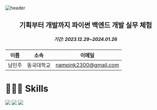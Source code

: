 ![header](https://capsule-render.vercel.app/api?type=waving&color=000000&height=300&section=header&text=Conmento_Django_실습&fontSize=50&fontColor=FFFFFF)

<h2 align="center">기획부터 개발까지 파이썬 백엔드 개발 실무 체험</h2>
<h5 align="center">기간: 2023.12.29~2024.01.26</h5>

| 이름 | 소속 | 이메일 |
| --- | --- | --- |
| 남민주 | 동국대학교 | nampink2300@gmail.com |

<h1>🧑🏻‍💻 Skills</h1>

<p>
    <img src="https://img.shields.io/badge/python-3776AB?style=for-the-badge&logo=python&logoColor=white"> 
    <img src="https://img.shields.io/badge/Css3-1572B6?style=for-the-badge&logo=Css3&logoColor=white">
    <img src="https://img.shields.io/badge/django-092E20?style=for-the-badge&logo=django&logoColor=white">
</p>
